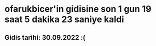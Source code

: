 # ofarukbicer'in gidisine son 1 gun 19 saat 5 dakika 23 saniye kaldi

## Gidis tarihi: 30.09.2022 :(